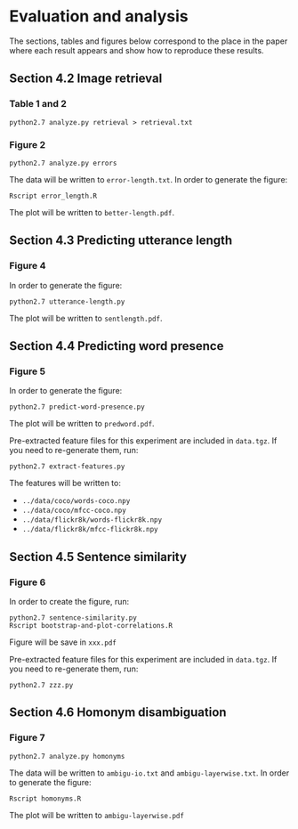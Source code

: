 # Evaluation and analysis

The sections, tables and figures below correspond to the place in the paper
where each result appears and show how to reproduce these results.

## Section 4.2 Image retrieval

### Table 1 and 2

```
python2.7 analyze.py retrieval > retrieval.txt
```

### Figure 2

```
python2.7 analyze.py errors
```
The data will be written to `error-length.txt`.
In order to generate the figure:
```
Rscript error_length.R
```
The plot will be written to `better-length.pdf`.


## Section 4.3 Predicting utterance length

### Figure 4

In order to generate the figure:
```
python2.7 utterance-length.py
```
The plot will be written to `sentlength.pdf`.


## Section 4.4 Predicting word presence

### Figure 5

In order to generate the figure:
```
python2.7 predict-word-presence.py
```
The plot will be written to `predword.pdf`.

Pre-extracted feature files for this experiment are included in `data.tgz`. If you need to re-generate them, run:

```
python2.7 extract-features.py
```
The features will be written to:
- `../data/coco/words-coco.npy`
- `../data/coco/mfcc-coco.npy`
- `../data/flickr8k/words-flickr8k.npy`
- `../data/flickr8k/mfcc-flickr8k.npy`

## Section 4.5 Sentence similarity

### Figure 6

In order to create the figure, run:

```
python2.7 sentence-similarity.py
Rscript bootstrap-and-plot-correlations.R
```
Figure will be save in `xxx.pdf`

Pre-extracted feature files for this experiment are included in `data.tgz`. If you need to re-generate them, run:

```
python2.7 zzz.py
```

## Section 4.6 Homonym disambiguation

### Figure 7

```
python2.7 analyze.py homonyms
```
The data will be written to `ambigu-io.txt` and `ambigu-layerwise.txt`.
In order to generate the figure:

```
Rscript homonyms.R
```
The plot will be written to `ambigu-layerwise.pdf`
